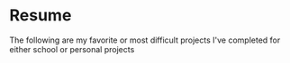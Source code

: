 # Resume
The following are my favorite or most difficult projects I've completed for either school or personal projects
